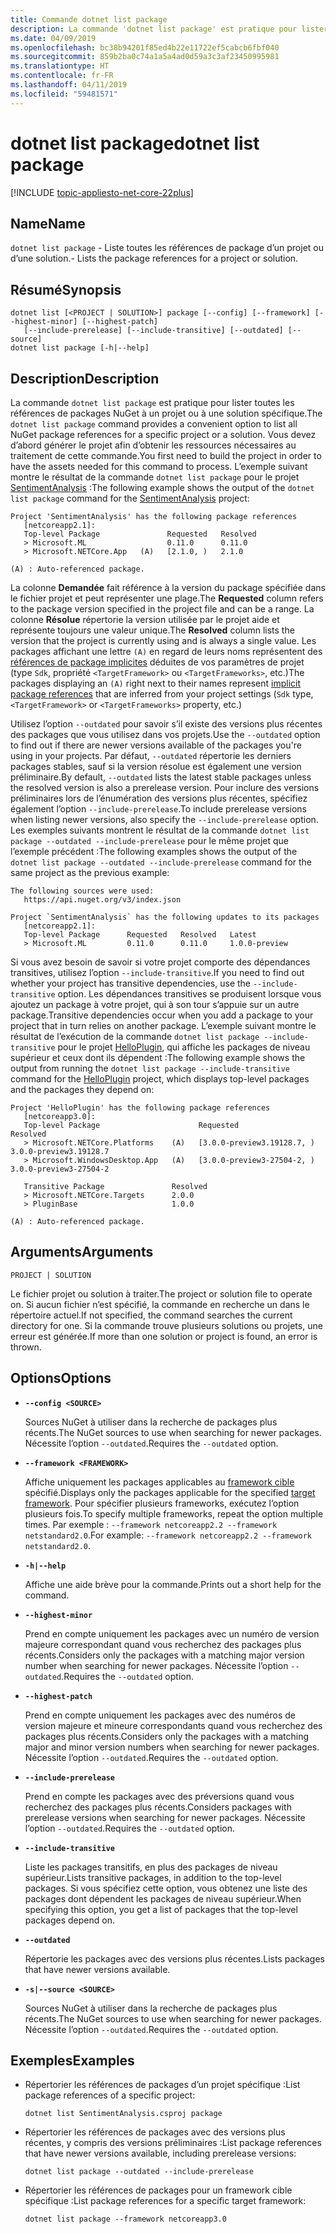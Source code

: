 ```yaml
---
title: Commande dotnet list package
description: La commande 'dotnet list package' est pratique pour lister les références de packages à un projet ou à une solution.
ms.date: 04/09/2019
ms.openlocfilehash: bc38b94201f85ed4b22e11722ef5cabcb6fbf040
ms.sourcegitcommit: 859b2ba0c74a1a5a4ad0d59a3c3af23450995981
ms.translationtype: HT
ms.contentlocale: fr-FR
ms.lasthandoff: 04/11/2019
ms.locfileid: "59481571"
---
```

# <a name="dotnet-list-package"></a><span data-ttu-id="25326-103">dotnet list package</span><span class="sxs-lookup"><span data-stu-id="25326-103">dotnet list package</span></span>

[!INCLUDE [topic-appliesto-net-core-22plus](../../../includes/topic-appliesto-net-core-22plus.md)]

## <a name="name"></a><span data-ttu-id="25326-104">Name</span><span class="sxs-lookup"><span data-stu-id="25326-104">Name</span></span>

`dotnet list package` <span data-ttu-id="25326-105">- Liste toutes les références de package d’un projet ou d’une solution.</span><span class="sxs-lookup"><span data-stu-id="25326-105">- Lists the package references for a project or solution.</span></span>

## <a name="synopsis"></a><span data-ttu-id="25326-106">Résumé</span><span class="sxs-lookup"><span data-stu-id="25326-106">Synopsis</span></span>

```
dotnet list [<PROJECT | SOLUTION>] package [--config] [--framework] [--highest-minor] [--highest-patch] 
   [--include-prerelease] [--include-transitive] [--outdated] [--source]
dotnet list package [-h|--help]
```

## <a name="description"></a><span data-ttu-id="25326-107">Description</span><span class="sxs-lookup"><span data-stu-id="25326-107">Description</span></span>

<span data-ttu-id="25326-108">La commande `dotnet list package` est pratique pour lister toutes les références de packages NuGet à un projet ou à une solution spécifique.</span><span class="sxs-lookup"><span data-stu-id="25326-108">The `dotnet list package` command provides a convenient option to list all NuGet package references for a specific project or a solution.</span></span> <span data-ttu-id="25326-109">Vous devez d’abord générer le projet afin d’obtenir les ressources nécessaires au traitement de cette commande.</span><span class="sxs-lookup"><span data-stu-id="25326-109">You first need to build the project in order to have the assets needed for this command to process.</span></span> <span data-ttu-id="25326-110">L’exemple suivant montre le résultat de la commande `dotnet list package` pour le projet [SentimentAnalysis](https://github.com/dotnet/samples/tree/master/machine-learning/tutorials/SentimentAnalysis) :</span><span class="sxs-lookup"><span data-stu-id="25326-110">The following example shows the output of the `dotnet list package` command for the [SentimentAnalysis](https://github.com/dotnet/samples/tree/master/machine-learning/tutorials/SentimentAnalysis) project:</span></span>

```output
Project 'SentimentAnalysis' has the following package references
   [netcoreapp2.1]:
   Top-level Package               Requested   Resolved
   > Microsoft.ML                  0.11.0      0.11.0
   > Microsoft.NETCore.App   (A)   [2.1.0, )   2.1.0

(A) : Auto-referenced package.
```

<span data-ttu-id="25326-111">La colonne **Demandée** fait référence à la version du package spécifiée dans le fichier projet et peut représenter une plage.</span><span class="sxs-lookup"><span data-stu-id="25326-111">The **Requested** column refers to the package version specified in the project file and can be a range.</span></span> <span data-ttu-id="25326-112">La colonne **Résolue** répertorie la version utilisée par le projet aide et représente toujours une valeur unique.</span><span class="sxs-lookup"><span data-stu-id="25326-112">The **Resolved** column lists the version that the project is currently using and is always a single value.</span></span> <span data-ttu-id="25326-113">Les packages affichant une lettre `(A)` en regard de leurs noms représentent des [références de package implicites](csproj.md#implicit-package-references) déduites de vos paramètres de projet (type `Sdk`, propriété `<TargetFramework>` ou `<TargetFrameworks>`, etc.)</span><span class="sxs-lookup"><span data-stu-id="25326-113">The packages displaying an `(A)` right next to their names represent [implicit package references](csproj.md#implicit-package-references) that are inferred from your project settings (`Sdk` type, `<TargetFramework>` or `<TargetFrameworks>` property, etc.)</span></span>

<span data-ttu-id="25326-114">Utilisez l’option `--outdated` pour savoir s’il existe des versions plus récentes des packages que vous utilisez dans vos projets.</span><span class="sxs-lookup"><span data-stu-id="25326-114">Use the `--outdated` option to find out if there are newer versions available of the packages you're using in your projects.</span></span> <span data-ttu-id="25326-115">Par défaut, `--outdated` répertorie les derniers packages stables, sauf si la version résolue est également une version préliminaire.</span><span class="sxs-lookup"><span data-stu-id="25326-115">By default, `--outdated` lists the latest stable packages unless the resolved version is also a prerelease version.</span></span> <span data-ttu-id="25326-116">Pour inclure des versions préliminaires lors de l’énumération des versions plus récentes, spécifiez également l’option `--include-prerelease`.</span><span class="sxs-lookup"><span data-stu-id="25326-116">To include prerelease versions when listing newer versions, also specify the `--include-prerelease` option.</span></span> <span data-ttu-id="25326-117">Les exemples suivants montrent le résultat de la commande `dotnet list package --outdated --include-prerelease` pour le même projet que l’exemple précédent :</span><span class="sxs-lookup"><span data-stu-id="25326-117">The following examples shows the output of the `dotnet list package --outdated --include-prerelease` command for the same project as the previous example:</span></span>

```output
The following sources were used:
   https://api.nuget.org/v3/index.json

Project `SentimentAnalysis` has the following updates to its packages
   [netcoreapp2.1]:
   Top-level Package      Requested   Resolved   Latest
   > Microsoft.ML         0.11.0      0.11.0     1.0.0-preview
```

<span data-ttu-id="25326-118">Si vous avez besoin de savoir si votre projet comporte des dépendances transitives, utilisez l’option `--include-transitive`.</span><span class="sxs-lookup"><span data-stu-id="25326-118">If you need to find out whether your project has transitive dependencies, use the `--include-transitive` option.</span></span> <span data-ttu-id="25326-119">Les dépendances transitives se produisent lorsque vous ajoutez un package à votre projet, qui à son tour s’appuie sur un autre package.</span><span class="sxs-lookup"><span data-stu-id="25326-119">Transitive dependencies occur when you add a package to your project that in turn relies on another package.</span></span> <span data-ttu-id="25326-120">L’exemple suivant montre le résultat de l’exécution de la commande `dotnet list package --include-transitive` pour le projet [HelloPlugin](https://github.com/dotnet/samples/tree/master/core/extensions/AppWithPlugin/HelloPlugin), qui affiche les packages de niveau supérieur et ceux dont ils dépendent :</span><span class="sxs-lookup"><span data-stu-id="25326-120">The following example shows the output from running the `dotnet list package --include-transitive` command for the [HelloPlugin](https://github.com/dotnet/samples/tree/master/core/extensions/AppWithPlugin/HelloPlugin) project, which displays top-level packages and the packages they depend on:</span></span>

```output
Project 'HelloPlugin' has the following package references
   [netcoreapp3.0]:
   Top-level Package                      Requested                    Resolved
   > Microsoft.NETCore.Platforms    (A)   [3.0.0-preview3.19128.7, )   3.0.0-preview3.19128.7
   > Microsoft.WindowsDesktop.App   (A)   [3.0.0-preview3-27504-2, )   3.0.0-preview3-27504-2

   Transitive Package               Resolved
   > Microsoft.NETCore.Targets      2.0.0
   > PluginBase                     1.0.0

(A) : Auto-referenced package.
```

## <a name="arguments"></a><span data-ttu-id="25326-121">Arguments</span><span class="sxs-lookup"><span data-stu-id="25326-121">Arguments</span></span>

`PROJECT | SOLUTION`

<span data-ttu-id="25326-122">Le fichier projet ou solution à traiter.</span><span class="sxs-lookup"><span data-stu-id="25326-122">The project or solution file to operate on.</span></span> <span data-ttu-id="25326-123">Si aucun fichier n’est spécifié, la commande en recherche un dans le répertoire actuel.</span><span class="sxs-lookup"><span data-stu-id="25326-123">If not specified, the command searches the current directory for one.</span></span> <span data-ttu-id="25326-124">Si la commande trouve plusieurs solutions ou projets, une erreur est générée.</span><span class="sxs-lookup"><span data-stu-id="25326-124">If more than one solution or project is found, an error is thrown.</span></span>

## <a name="options"></a><span data-ttu-id="25326-125">Options</span><span class="sxs-lookup"><span data-stu-id="25326-125">Options</span></span>

* **`--config <SOURCE>`**

  <span data-ttu-id="25326-126">Sources NuGet à utiliser dans la recherche de packages plus récents.</span><span class="sxs-lookup"><span data-stu-id="25326-126">The NuGet sources to use when searching for newer packages.</span></span> <span data-ttu-id="25326-127">Nécessite l’option `--outdated`.</span><span class="sxs-lookup"><span data-stu-id="25326-127">Requires the `--outdated` option.</span></span>

* **`--framework <FRAMEWORK>`**

  <span data-ttu-id="25326-128">Affiche uniquement les packages applicables au [framework cible](../../standard/frameworks.md) spécifié.</span><span class="sxs-lookup"><span data-stu-id="25326-128">Displays only the packages applicable for the specified [target framework](../../standard/frameworks.md).</span></span> <span data-ttu-id="25326-129">Pour spécifier plusieurs frameworks, exécutez l’option plusieurs fois.</span><span class="sxs-lookup"><span data-stu-id="25326-129">To specify multiple frameworks, repeat the option multiple times.</span></span> <span data-ttu-id="25326-130">Par exemple : `--framework netcoreapp2.2 --framework netstandard2.0`.</span><span class="sxs-lookup"><span data-stu-id="25326-130">For example: `--framework netcoreapp2.2 --framework netstandard2.0`.</span></span>

* **`-h|--help`**

  <span data-ttu-id="25326-131">Affiche une aide brève pour la commande.</span><span class="sxs-lookup"><span data-stu-id="25326-131">Prints out a short help for the command.</span></span>

* **`--highest-minor`**

  <span data-ttu-id="25326-132">Prend en compte uniquement les packages avec un numéro de version majeure correspondant quand vous recherchez des packages plus récents.</span><span class="sxs-lookup"><span data-stu-id="25326-132">Considers only the packages with a matching major version number when searching for newer packages.</span></span> <span data-ttu-id="25326-133">Nécessite l’option `--outdated`.</span><span class="sxs-lookup"><span data-stu-id="25326-133">Requires the `--outdated` option.</span></span>

* **`--highest-patch`**

  <span data-ttu-id="25326-134">Prend en compte uniquement les packages avec des numéros de version majeure et mineure correspondants quand vous recherchez des packages plus récents.</span><span class="sxs-lookup"><span data-stu-id="25326-134">Considers only the packages with a matching major and minor version numbers when searching for newer packages.</span></span> <span data-ttu-id="25326-135">Nécessite l’option `--outdated`.</span><span class="sxs-lookup"><span data-stu-id="25326-135">Requires the `--outdated` option.</span></span>

* **`--include-prerelease`**

  <span data-ttu-id="25326-136">Prend en compte les packages avec des préversions quand vous recherchez des packages plus récents.</span><span class="sxs-lookup"><span data-stu-id="25326-136">Considers packages with prerelease versions when searching for newer packages.</span></span> <span data-ttu-id="25326-137">Nécessite l’option `--outdated`.</span><span class="sxs-lookup"><span data-stu-id="25326-137">Requires the `--outdated` option.</span></span>

* **`--include-transitive`**

  <span data-ttu-id="25326-138">Liste les packages transitifs, en plus des packages de niveau supérieur.</span><span class="sxs-lookup"><span data-stu-id="25326-138">Lists transitive packages, in addition to the top-level packages.</span></span> <span data-ttu-id="25326-139">Si vous spécifiez cette option, vous obtenez une liste des packages dont dépendent les packages de niveau supérieur.</span><span class="sxs-lookup"><span data-stu-id="25326-139">When specifying this option, you get a list of packages that the top-level packages depend on.</span></span>

* **`--outdated`**

  <span data-ttu-id="25326-140">Répertorie les packages avec des versions plus récentes.</span><span class="sxs-lookup"><span data-stu-id="25326-140">Lists packages that have newer versions available.</span></span>

* **`-s|--source <SOURCE>`**

  <span data-ttu-id="25326-141">Sources NuGet à utiliser dans la recherche de packages plus récents.</span><span class="sxs-lookup"><span data-stu-id="25326-141">The NuGet sources to use when searching for newer packages.</span></span> <span data-ttu-id="25326-142">Nécessite l’option `--outdated`.</span><span class="sxs-lookup"><span data-stu-id="25326-142">Requires the `--outdated` option.</span></span>

## <a name="examples"></a><span data-ttu-id="25326-143">Exemples</span><span class="sxs-lookup"><span data-stu-id="25326-143">Examples</span></span>

* <span data-ttu-id="25326-144">Répertorier les références de packages d’un projet spécifique :</span><span class="sxs-lookup"><span data-stu-id="25326-144">List package references of a specific project:</span></span>

  ```console
  dotnet list SentimentAnalysis.csproj package
  ```

* <span data-ttu-id="25326-145">Répertorier les références de packages avec des versions plus récentes, y compris des versions préliminaires :</span><span class="sxs-lookup"><span data-stu-id="25326-145">List package references that have newer versions available, including prerelease versions:</span></span>

  ```console
  dotnet list package --outdated --include-prerelease
  ```

* <span data-ttu-id="25326-146">Répertorier les références de packages pour un framework cible spécifique :</span><span class="sxs-lookup"><span data-stu-id="25326-146">List package references for a specific target framework:</span></span>

  ```console
  dotnet list package --framework netcoreapp3.0
  ```
